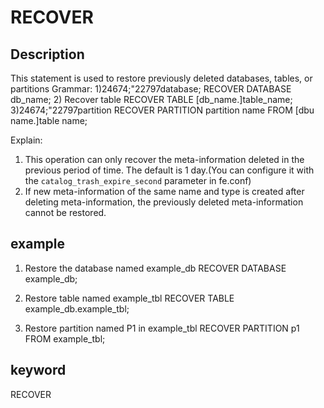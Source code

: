 <!-- 
Licensed to the Apache Software Foundation (ASF) under one
or more contributor license agreements.  See the NOTICE file
distributed with this work for additional information
regarding copyright ownership.  The ASF licenses this file
to you under the Apache License, Version 2.0 (the
"License"); you may not use this file except in compliance
with the License.  You may obtain a copy of the License at

  http://www.apache.org/licenses/LICENSE-2.0

Unless required by applicable law or agreed to in writing,
software distributed under the License is distributed on an
"AS IS" BASIS, WITHOUT WARRANTIES OR CONDITIONS OF ANY
KIND, either express or implied.  See the License for the
specific language governing permissions and limitations
under the License.
-->

# RECOVER
## Description
This statement is used to restore previously deleted databases, tables, or partitions
Grammar:
1)24674;"22797database;
RECOVER DATABASE db_name;
2) Recover table
RECOVER TABLE [db_name.]table_name;
3)24674;"22797partition
RECOVER PARTITION partition name FROM [dbu name.]table name;

Explain:
1. This operation can only recover the meta-information deleted in the previous period of time. The default is 1 day.(You can configure it with the `catalog_trash_expire_second` parameter in fe.conf)
2. If new meta-information of the same name and type is created after deleting meta-information, the previously deleted meta-information cannot be restored.

## example
1. Restore the database named example_db
RECOVER DATABASE example_db;

2. Restore table named example_tbl
RECOVER TABLE example_db.example_tbl;

3. Restore partition named P1 in example_tbl
RECOVER PARTITION p1 FROM example_tbl;

## keyword
RECOVER

